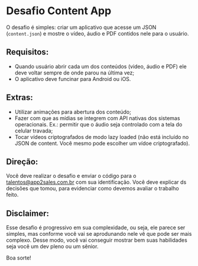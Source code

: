 # Desafio Content App

O desafio é simples: criar um aplicativo que acesse um JSON (`content.json`) e mostre o vídeo, áudio e PDF contidos nele para o usuário.

## Requisitos:
- Quando usuário abrir cada um dos conteúdos (video, áudio e PDF) ele deve voltar sempre de onde parou na última vez;
- O aplicativo deve funcinar para Android ou iOS.

## Extras:
- Utilizar animações para abertura dos conteúdo;
- Fazer com que as mídias se integrem com API nativas dos sistemas operacionais. Ex.: permitir que o áudio seja controlado com a tela do celular travada;
- Tocar vídeos criptografados de modo lazy loaded (não está incluído no JSON de content. Você mesmo pode escolher um vídoe criptografado).

## Direção:
Você deve realizar o desafio e enviar o código para o talentos@app2sales.com.br com sua identificação.
Você deve explicar ds decisões que tomou, para evidenciar como devemos avaliar o trabalho feito.

## Disclaimer:

Esse desafio é progressivo em sua complexidade, ou seja, ele parece ser simples, mas conforme você vai se aprodunando nele vê que pode ser mais complexo. Desse modo, você vai conseguir mostrar bem suas habilidades seja você um dev pleno ou um sênior.

Boa sorte!
